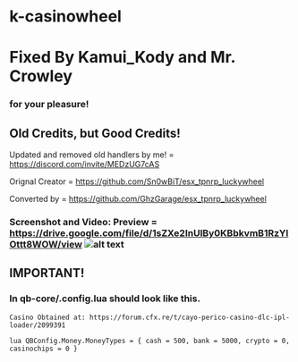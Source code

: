 # k-casinowheel
# Fixed By **__Kamui_Kody__** and **__Mr. Crowley__** 
   ### for your pleasure!
## Old Credits, but Good Credits!

Updated and removed old handlers by me! = https://discord.com/invite/MEDzUG7cAS

Orignal Creator =  https://github.com/Sn0wBiT/esx_tpnrp_luckywheel

Converted by =  https://github.com/GhzGarage/esx_tpnrp_luckywheel 

### Screenshot and Video: Preview =  https://drive.google.com/file/d/1sZXe2InUlBy0KBbkvmB1RzYlOttt8WOW/view  ![alt text](https://raw.githubusercontent.com/Sn0wBiT/esx_tpnrp_luckywheel/master/20190825224811_1.jpg)


## IMPORTANT!
   ### In qb-core/.config.lua should look like this.

``` Casino Obtained at: https://forum.cfx.re/t/cayo-perico-casino-dlc-ipl-loader/2099391 ```

```lua QBConfig.Money.MoneyTypes = { cash = 500, bank = 5000, crypto = 0, casinochips = 0 } ```
